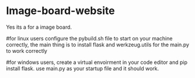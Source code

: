# Image-board-website
Yes its a for a image board. 


#for linux users
configure the pybuild.sh file to start on your machine correctly, the main thing is to install flask and werkzeug.utils for the main.py to work correctly

#for windows users,
create a virtual envoirment in your code editor and pip install flask. use main.py as your startup file and it should work. 

